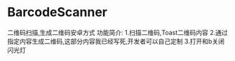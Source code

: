 # BarcodeScanner
二维码扫描,生成二维码安卓方式
功能简介:
1.扫描二维码,Toast二维码内容
2.通过指定内容生成二维码,这部分内容我已经写死,开发者可以自己定制
3.打开和b关闭闪光灯
